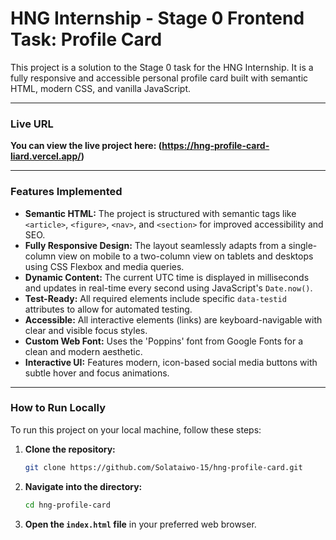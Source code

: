 # HNG Internship - Stage 0 Frontend Task: Profile Card

This project is a solution to the Stage 0 task for the HNG Internship. It is a fully responsive and accessible personal profile card built with semantic HTML, modern CSS, and vanilla JavaScript.

---

### Live URL

**You can view the live project here: (https://hng-profile-card-liard.vercel.app/)**

---

### Features Implemented

-   **Semantic HTML:** The project is structured with semantic tags like `<article>`, `<figure>`, `<nav>`, and `<section>` for improved accessibility and SEO.
-   **Fully Responsive Design:** The layout seamlessly adapts from a single-column view on mobile to a two-column view on tablets and desktops using CSS Flexbox and media queries.
-   **Dynamic Content:** The current UTC time is displayed in milliseconds and updates in real-time every second using JavaScript's `Date.now()`.
-   **Test-Ready:** All required elements include specific `data-testid` attributes to allow for automated testing.
-   **Accessible:** All interactive elements (links) are keyboard-navigable with clear and visible focus styles.
-   **Custom Web Font:** Uses the 'Poppins' font from Google Fonts for a clean and modern aesthetic.
-   **Interactive UI:** Features modern, icon-based social media buttons with subtle hover and focus animations.

---

### How to Run Locally

To run this project on your local machine, follow these steps:

1.  **Clone the repository:**
    ```sh
    git clone https://github.com/Solataiwo-15/hng-profile-card.git
    ```
2.  **Navigate into the directory:**
    ```sh
    cd hng-profile-card
    ```
3.  **Open the `index.html` file** in your preferred web browser.
